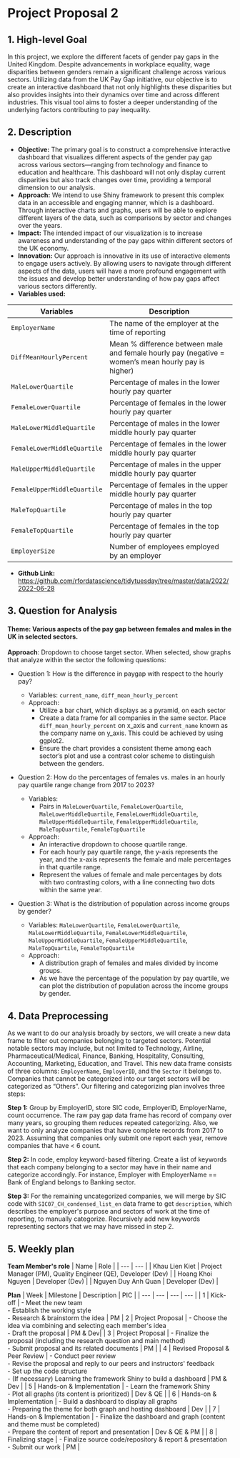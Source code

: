 # Project Proposal 2

## 1. High-level Goal
In this project, we explore the different facets of gender pay gaps in the United Kingdom. Despite advancements in workplace equality, wage disparities between genders remain a significant challenge across various sectors. Utilizing data from the UK Pay Gap initiative, our objective is to create an interactive dashboard that not only highlights these disparities but also provides insights into their dynamics over time and across different industries. This visual tool aims to foster a deeper understanding of the underlying factors contributing to pay inequality.

## 2. Description
- **Objective:** The primary goal is to construct a comprehensive interactive dashboard that visualizes different aspects of the gender pay gap across various sectors—ranging from technology and finance to education and healthcare. This dashboard will not only display current disparities but also track changes over time, providing a temporal dimension to our analysis.
- **Approach:** We intend to use Shiny framework to present this complex data in an accessible and engaging manner, which is a dashboard. Through interactive charts and graphs, users will be able to explore different layers of the data, such as comparisons by sector and changes over the years.
- **Impact:** The intended impact of our visualization is to increase awareness and understanding of the pay gaps within different sectors of the UK economy.
- **Innovation:** Our approach is innovative in its use of interactive elements to engage users actively. By allowing users to navigate through different aspects of the data, users will have a more profound engagement with the issues and develop better understanding of how pay gaps affect various sectors differently.
- **Variables used:**

| Variables | Description |
| --- | --- |
| `EmployerName` | The name of the employer at the time of reporting |
| `DiffMeanHourlyPercent` | Mean % difference between male and female hourly pay (negative = women’s mean hourly pay is higher) |
| `MaleLowerQuartile` | Percentage of males in the lower hourly pay quarter |
| `FemaleLowerQuartile` | Percentage of females in the lower hourly pay quarter |
| `MaleLowerMiddleQuartile` | Percentage of males in the lower middle hourly pay quarter |
| `FemaleLowerMiddleQuartile` | Percentage of females in the lower middle hourly pay quarter |
| `MaleUpperMiddleQuartile` | Percentage of males in the upper middle hourly pay quarter |
| `FemaleUpperMiddleQuartile` | Percentage of females in the upper middle hourly pay quarter |
| `MaleTopQuartile` | Percentage of males in the top hourly pay quarter |
| `FemaleTopQuartile` | Percentage of females in the top hourly pay quarter |
| `EmployerSize` | Number of employees employed by an employer

- **Github Link:** https://github.com/rfordatascience/tidytuesday/tree/master/data/2022/2022-06-28  


## 3. Question for Analysis 
#### **Theme:** Various aspects of the pay gap between females and males in the UK in selected sectors. 

**Approach**: Dropdown to choose target sector. When selected, show graphs that analyze within the sector the following questions:

- Question 1: How is the difference in paygap with respect to the hourly pay?
    - Variables: `current_name`, `diff_mean_hourly_percent`
    - Approach: 
        - Utilize a bar chart, which displays as a pyramid, on each sector
        - Create a data frame for all companies in the same sector. Place `diff_mean_hourly_percent` on x_axis and `current_name` known as the company name on y_axis. This could be achieved by using ggplot2.
        - Ensure the chart provides a consistent theme among each sector’s plot and use a contrast color scheme to distinguish between the genders.

- Question 2: How do the percentages of females vs. males in an hourly pay quartile range change from 2017 to 2023?
  - Variables:
    - Pairs in `MaleLowerQuartile`, `FemaleLowerQuartile`, `MaleLowerMiddleQuartile`, `FemaleLowerMiddleQuartile`, `MaleUpperMiddleQuartile`, `FemaleUpperMiddleQuartile`, `MaleTopQuartile`, `FemaleTopQuartile`
  - Approach:
    - An interactive dropdown to choose quartile range.
    - For each hourly pay quartile range, the y-axis represents the year, and the x-axis represents the female and male percentages in that quartile range.
    - Represent the values of female and male percentages by dots with two contrasting colors, with a line connecting two dots within the same year.


- Question 3: What is the distribution of population across income groups by gender?
    - Variables:  `MaleLowerQuartile`, `FemaleLowerQuartile`, `MaleLowerMiddleQuartile`, `FemaleLowerMiddleQuartile`, `MaleUpperMiddleQuartile`, `FemaleUpperMiddleQuartile`, `MaleTopQuartile`, `FemaleTopQuartile`
    - Approach:
        - A distribution graph of females and males divided by income groups.
        - As we have the percentage of the population by pay quartile, we can plot the distribution of population across the income groups by gender.


## 4. Data Preprocessing 
As we want to do our analysis broadly by sectors, we will create a new data frame to filter out companies belonging to targeted sectors. Potential notable sectors may include, but not limited to Technology, Airline, Pharmaceutical/Medical, Finance, Banking, Hospitality, Consulting, Accounting, Marketing, Education, and Travel. This new data frame consists of three columns: `EmployerName`, `EmployerID`, and the `Sector` it belongs to. Companies that cannot be categorized into our target sectors will be categorized as “Others”. Our filtering and categorizing plan involves three steps:

**Step 1:** Group by EmployerID, store SIC code, EmployerID, EmployerName, count occurrence. The raw pay gap data frame has record of company over many years, so grouping them reduces repeated categorizing. Also, we want to only analyze companies that have complete records from 2017 to 2023. Assuming that companies only submit one report each year, remove companies that have < 6 count.

**Step 2:** In code, employ keyword-based filtering. Create a list of keywords that each company belonging to a sector may have in their name and categorize accordingly. For instance, Employer with EmployerName == Bank of England belongs to Banking sector. 

**Step 3:** For the remaining uncategorized companies, we will merge by SIC code with `SIC07_CH_condensed_list_en` data frame to get `description`, which describes the employer's purpose and sectors of work at the time of reporting, to manually categorize. Recursively add new keywords representing sectors that we may have missed in step 2.

## 5. Weekly plan
**Team Member's role**
| Name | Role |
| --- | --- |
| Khau Lien Kiet | Project Manager (PM), Quality Engineer (QE), Developer (Dev) |
| Hoang Khoi Nguyen | Developer (Dev) |
| Nguyen Duy Anh Quan | Developer (Dev) |


**Plan**
| Week | Milestone | Description | PIC |
| --- | --- | --- | --- |
| 1    | Kick-off | - Meet the new team <br> - Establish the working style <br> - Research & brainstorm the idea | PM
| 2    | Project Proposal | - Choose the idea via combining and selecting each member's idea <br> - Draft the proposal | PM & Dev|
| 3    | Project Proposal | - Finalize the proposal (including the research question and main method) <br> - Submit proposal and its related documents | PM |
| 4    | Revised Proposal & Peer Review | - Conduct peer review <br> - Revise the proposal and reply to our peers and instructors' feedback <br> - Set up the code structure <br> - (If necessary) Learning the framework Shiny to build a dashboard | PM & Dev |
| 5    | Hands-on & Implementation | - Learn the framework Shiny <br> - Plot all graphs (its content is prioritized) | Dev & QE |
| 6    | Hands-on & Implementation | - Build a dashboard to display all graphs <br> - Preparing the theme for both graph and hosting dashboard | Dev |
| 7    | Hands-on & Implementation | - Finalize the dashboard and graph (content and theme must be completed) <br> - Prepare the content of report and presentation | Dev & QE & PM |
| 8    | Finalizing stage | - Finalize source code/repository & report & presentation <br> - Submit our work | PM |


